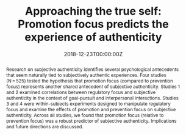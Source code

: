 ---
title: "Approaching the true self: Promotion focus predicts the experience of authenticity"
authors:
- Jinhyung Kim
- Kaiyuan Chen
- admin
- Joshua Hicks
- Rebecca Schlegel
date: "2018-12-23T00:00:00Z"
doi: "10.1016/j.jrp.2018.12.001"

# Schedule page publish date (NOT publication's date).
publishDate: "2018-12-23T00:00:00Z"

# Publication type.
# Legend: 0 = Uncategorized; 1 = Conference paper; 2 = Journal article;
# 3 = Preprint / Working Paper; 4 = Report; 5 = Book; 6 = Book section;
# 7 = Thesis; 8 = Patent
publication_types: ["2"]

# Publication name and optional abbreviated publication name.
publication: "*Journal of Research in Personality*"
publication_short: ""

abstract: Research on subjective authenticity identifies several psychological antecedents that seem naturally tied to subjectively authentic experiences. Four studies (N = 525) tested the hypothesis that promotion focus (compared to prevention focus) represents another shared antecedent of subjective authenticity. Studies 1 and 2 examined correlations between regulatory focus and subjective authenticity in the context of goal-pursuit and interpersonal interactions. Studies 3 and 4 were within-subjects experiments designed to manipulate regulatory focus and examine the effects of promotion and prevention focus on subjective authenticity. Across all studies, we found that promotion focus (relative to prevention focus) was a robust predictor of subjective authenticity. Implications and future directions are discussed.

# Summary. An optional shortened abstract.
summary: Promotion focus (PF) positively predicts authenticity in a variety of contexts. Goal PF predicts goal authenticity regardless of match between trait and goal PF. Trait PF predicts authenticity with approach orientation controlled for. Experimentally induced PF leads people to feel more authentic in the moment. Autonomy and competence underlie the link between PF and authenticity.

tags:
- Source Themes
featured: false

# links:
# - name: ""
#   url: ""
url_pdf: ''
url_code: ''
url_dataset: ''
url_poster: ''
url_project: 'https://osf.io/jtafx/'
url_slides: ''
url_source: ''
url_video: ''

# Featured image
# To use, add an image named `featured.jpg/png` to your page's folder. 
image:
  caption: 'Image credit: [**Unsplash**](https://unsplash.com/photos/UcI5OAPD820)'
  focal_point: ""
  preview_only: false

# Associated Projects (optional).
#   Associate this publication with one or more of your projects.
#   Simply enter your project's folder or file name without extension.
#   E.g. `internal-project` references `content/project/internal-project/index.md`.
#   Otherwise, set `projects: []`.
projects: []

---